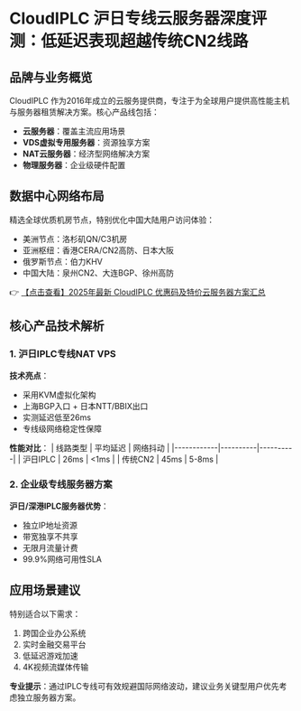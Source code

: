 # CloudIPLC 沪日专线云服务器深度评测：低延迟表现超越传统CN2线路

## 品牌与业务概览
CloudIPLC 作为2016年成立的云服务提供商，专注于为全球用户提供高性能主机与服务器租赁解决方案。核心产品线包括：
- **云服务器**：覆盖主流应用场景
- **VDS虚拟专用服务器**：资源独享方案
- **NAT云服务器**：经济型网络解决方案
- **物理服务器**：企业级硬件配置

## 数据中心网络布局
精选全球优质机房节点，特别优化中国大陆用户访问体验：
- 美洲节点：洛杉矶QN/C3机房
- 亚洲枢纽：香港CERA/CN2高防、日本大阪
- 俄罗斯节点：伯力KHV
- 中国大陆：泉州CN2、大连BGP、徐州高防

👉 [【点击查看】2025年最新 CloudIPLC 优惠码及特价云服务器方案汇总](https://bit.ly/cloudiplc)

## 核心产品技术解析

### 1. 沪日IPLC专线NAT VPS
**技术亮点**：
- 采用KVM虚拟化架构
- 上海BGP入口 + 日本NTT/BBIX出口
- 实测延迟低至26ms
- 专线级网络稳定性保障

**性能对比**：
| 线路类型   | 平均延迟 | 网络抖动 |
|------------|----------|----------|
| 沪日IPLC   | 26ms     | <1ms     |
| 传统CN2    | 45ms     | 5-8ms    |

### 2. 企业级专线服务器方案
**沪日/深港IPLC服务器优势**：
- 独立IP地址资源
- 带宽独享不共享
- 无限月流量计费
- 99.9%网络可用性SLA

## 应用场景建议
特别适合以下需求：
1. 跨国企业办公系统
2. 实时金融交易平台
3. 低延迟游戏加速
4. 4K视频流媒体传输

**专业提示**：通过IPLC专线可有效规避国际网络波动，建议业务关键型用户优先考虑独立服务器方案。